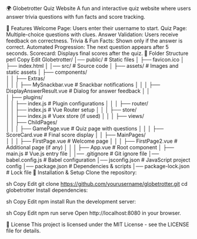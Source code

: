 🌍 Globetrotter Quiz Website
A fun and interactive quiz website where users answer trivia questions with fun facts and score tracking.

📌 Features
Welcome Page: Users enter their username to start.
Quiz Page: Multiple-choice questions with clues.
Answer Validation: Users receive feedback on correctness.
Trivia & Fun Facts: Shown only if the answer is correct.
Automated Progression: The next question appears after 5 seconds.
Scorecard: Displays final scores after the quiz.
📂 Folder Structure
perl
Copy
Edit
Globetrotter/
│── public/ # Static files
│ ├── favicon.ico
│ ├── index.html
│
│── src/ # Source code
│ ├── assets/ # Images and static assets
│ ├── components/  
│ │ ├── Extras/  
│ │ │ ├── MySnackbar.vue # Snackbar notifications
│ │ │ ├── DisplayAnswerResult.vue # Dialog for answer feedback
│ │  
│ ├── plugins/  
│ │ ├── index.js # Plugin configurations
│ │
│ ├── router/  
│ │ ├── index.js # Vue Router setup
│ │
│ ├── store/  
│ │ ├── index.js # Vuex store (if used)
│ │
│ ├── views/  
│ │ ├── ChildPages/  
│ │ │ ├── GamePage.vue # Quiz page with questions
│ │ │ ├── ScoreCard.vue # Final score display
│ │ ├── MainPages/  
│ │ │ ├── FirstPage.vue # Welcome page
│ │ │ ├── FirstPage2.vue # Additional page (if any)
│ │
│ ├── App.vue # Root component
│ ├── main.js # Vue.js entry file
│
│── .gitignore # Git ignore file
│── babel.config.js # Babel configuration
│── jsconfig.json # JavaScript project config
│── package.json # Dependencies & scripts
│── package-lock.json # Lock file
🚀 Installation & Setup
Clone the repository:

sh
Copy
Edit
git clone https://github.com/yourusername/globetrotter.git
cd globetrotter
Install dependencies:

sh
Copy
Edit
npm install
Run the development server:

sh
Copy
Edit
npm run serve
Open http://localhost:8080 in your browser.

📜 License
This project is licensed under the MIT License - see the LICENSE file for details.

